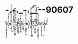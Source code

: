 # -_.-_._-.__--90607
Ỹ̴̨̧͎̙͍͚̣̬̤̭̝͓̱̲o̶̙̣̠̓̈́͒̎̇̎̀͠ų̴̨̟͖̤̹͌̆̌̍̋̓̈́͛̒͒͗̀̑̓͊͜.̴̧̝̦̤̏͘͜.̴̧̘̺͍͍̮̹̬͖̬͇̙̉̊̀̊̆̊̈́͛̒͊͂̊͝.̴̖̃̑͊͒͆̾̈́̓̓͐̽̕ ̸̢̺̫̫̥͎̖̯̃͋́͗̄̽̀̏̓̊̄̚̚͠F̴̨̢̰̞̘͈̰̯͓̗̄̉̅͘͝ö̸͇̩̪͇͉͈̼̻́͋̎̇̎̈́̕̚u̷̝̥̤̱͇̍̅̓͜n̶̜͉͚͖̪̥͈̗̜̪͂̓͆̀̑̀͒̏̂̓͛͘͝ͅd̴̨̢͎̼͊ ̵̨͓̪̩̩̅͒̈̊̿́͌̈́̊̒̂̑͠͝͝Î̶̧̛̩̮̰̺͔̟̘͍̼̼̲̳̏͌̈́̌͘̚t̸̢̗̝͝.̷̥͙̫̝̼̻̪͚͎̈́̄͊ ̵̻̾̒͊́̓̽̈́̔̑̈̅͊́̚͝W̷̨̨̧̧͚̱̪̼̺̝̬̱̳̜͔̉͊͆̊̈́̑̑ơ̴̢̫̙̟͉̲̬͕͎̯̜̄͜ẅ̷̨̢̡̠̣̻̐̕.̴̛͋͒̏̽
